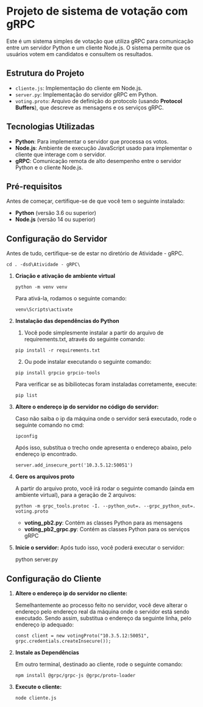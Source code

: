 # Projeto de sistema de votação com gRPC

Este é um sistema simples de votação que utiliza gRPC para comunicação entre um servidor Python e um cliente Node.js. O sistema permite que os usuários votem em candidatos e consultem os resultados.

## Estrutura do Projeto

- `cliente.js`: Implementação do cliente em Node.js.
- `server.py`: Implementação do servidor gRPC em Python.
- `voting.proto`: Arquivo de definição do protocolo (usando **Protocol Buffers**), que descreve as mensagens e os serviços gRPC. 

## Tecnologias Utilizadas

- **Python**: Para implementar o servidor que processa os votos.
- **Node.js**: Ambiente de execução JavaScript usado para implementar o cliente que interage com o servidor.
- **gRPC**: Comunicação remota de alto desempenho entre o servidor Python e o cliente Node.js.

## Pré-requisitos

Antes de começar, certifique-se de que você tem o seguinte instalado:

- **Python** (versão 3.6 ou superior)
- **Node.js** (versão 14 ou superior)

## Configuração do Servidor

Antes de tudo, certifique-se de estar no diretório de Atividade - gRPC.
```
cd . -dsd\Atividade - gRPC\
```

1. **Criação e ativação de ambiente virtual**
    ```
    python -m venv venv
    ```
    Para ativá-la, rodamos o seguinte comando:
    ```
    venv\Scripts\activate
    ```

2. **Instalação das dependências do Python**
    1. Você pode simplesmente instalar a partir do arquivo de requirements.txt, através do seguinte comando:
    ```
    pip install -r requirements.txt
    ```
    2. Ou pode instalar executando o seguinte comando:
    ```
    pip install grpcio grpcio-tools
    ```
    Para verificar se as bibiliotecas foram instaladas corretamente, execute:
    ```
    pip list 
    ```

2. **Altere o endereço ip do servidor no código do servidor:**
   
    Caso não saiba o ip da máquina onde o servidor será executado, rode o seguinte comando no cmd:
    ```
    ipconfig
    ```
    Após isso, substitua o trecho onde apresenta o endereço abaixo, pelo endereço ip encontrado.
    ```
    server.add_insecure_port('10.3.5.12:50051') 
    ```
3. **Gere os arquivos proto**

    A partir do arquivo proto, você irá rodar o seguinte comando (ainda em ambiente virtual), para a geração de 2 arquivos:
    ```
    python -m grpc_tools.protoc -I. --python_out=. --grpc_python_out=. voting.proto
    ```
    - **voting_pb2.py**: Contém as classes Python para as mensagens
    - **voting_pb2_grpc.py**: Contém as classes Python para os serviços gRPC

5. **Inicie o servidor:**
    Após tudo isso, você poderá executar o servidor:

    python server.py

## Configuração do Cliente

1. **Altere o endereço ip do servidor no cliente:**
   
    Semelhantemente ao processo feito no servidor, você deve alterar o endereço pelo endereço real da máquina onde o servidor está sendo executado.
    Sendo assim, substitua o endereço da seguinte linha, pelo endereço ip adequado:
    ```    
    const client = new votingProto("10.3.5.12:50051", grpc.credentials.createInsecure());
    ```

2. **Instale as Dependências**

    Em outro terminal, destinado ao cliente, rode o seguinte comando:
    ```
    npm install @grpc/grpc-js @grpc/proto-loader
    ```

3. **Execute o cliente:**
    ```
    node cliente.js
    ```
 
